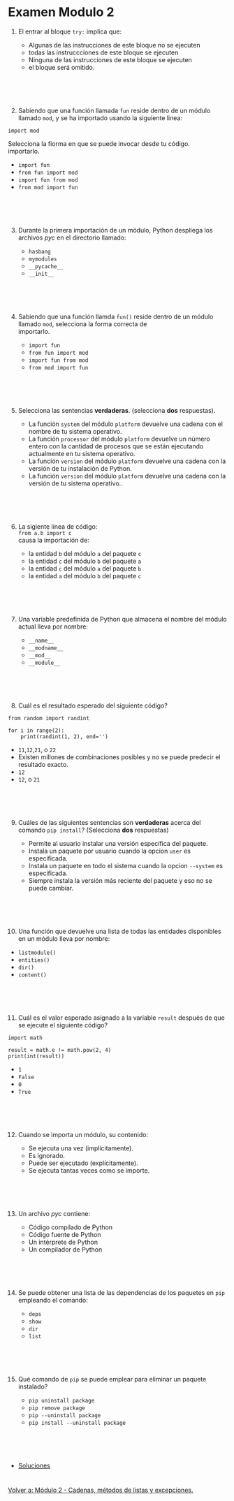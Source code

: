 # **Examen Modulo 2**  

1. El entrar al bloque ```try:``` implica que:
    - Algunas de las instrucciones de este bloque no se ejecuten
    - todas las instruccciones de este bloque se ejecuten
    - Ninguna de las instrucciones de este bloque se ejecuten
    - el bloque será omitido.
<br></br>  
<br></br>

2. Sabiendo que una función llamada ```fun``` reside dentro de un módulo llamado ```mod```, y se ha importado usando la siguiente linea:  
```
import mod
```
Selecciona la fiorma en que se puede invocar desde tu código.   
importarlo.  

   - ```import fun```
   - ```from fun import mod```
   - ```import fun from mod```
   - ```from mod import fun```
<br></br>  
<br></br>

3. Durante la primera importación de un módulo, Python despliega los archivos *pyc* en el directorio llamado:  

   - ```hasbang```
   - ```mymodules```
   - ```__pycache__```
   - ```__init__```
<br></br>  
<br></br>

4. Sabiendo que una función llamda ```fun()``` reside dentro de un módulo llamado ```mod```, selecciona la forma correcta de  
importarlo.  

    - ```import fun```
    - ```from fun import mod```
    - ```import fun from mod```
    - ```from mod import fun```
<br></br>  
<br></br>

5. Selecciona las sentencias **verdaderas**. (selecciona **dos** respuestas).  

    - La función ```system``` del módulo ```platform``` devuelve una cadena con el nombre de tu sistema operativo.
    - La función ```processor``` del módulo ```platform``` devuelve un número entero con la cantidad de procesos que se están ejecutando  
actualmente en tu sistema operativo.
   - La función ```version``` del módulo ```platform``` devuelve una cadena con la versión de tu instalación de Python.
   - La función ```version``` del módulo ```platform``` devuelve una cadena con la versión de tu sistema operativo..
<br></br>    
<br></br>

6. La sigiente línea de código:  
```from a.b import c```  
causa la importación de:  
   - la entidad ```b``` del módulo ```a``` del paquete ```c```
   - la entidad ```c``` del módulo ```b``` del paquete ```a```
   - la entidad ```c``` del módulo ```a``` del paquete ```b```
   - la entidad ```a``` del módulo ```b``` del paquete ```c```
<br></br>  
<br></br>

7. Una variable predefinida de Python que almacena el nombre del módulo actual lleva por nombre:  
    - ```__name__```
    - ```__modname__```
    - ```__mod__```
    - ```__module__```
<br></br>  
<br></br>

8. Cuál es el resultado esperado del siguiente código?  
```
from random import randint  

for i in range(2):  
    print(randint(1, 2), end='')
```
   - ```11```,```12```,```21```, o ```22```
   - Existen millones de combinaciones posibles y no se puede predecir el resultado exacto.
   - ```12```
   - ```12```, o ```21```
<br></br>  
<br></br>

9. Cuáles de las siguientes sentencias son **verdaderas** acerca del comando ```pip install```? (Selecciona **dos** respuestas) 

    - Permite al usuario instalar una versión específica del paquete.
    - Instala un paquete por usuario cuando la opcion ```user``` es especificada.
    - Instala un paquete en todo el sistema cuando la opcion ```--system``` es especificada.
    - Siempre instala la versión más reciente del paquete y eso no se puede cambiar.
<br></br>  
<br></br>

10.   Una función que devuelve una lista de todas las entidades disponibles en un módulo lleva por nombre:  
- ```listmodule()```
- ```entities()```
- ```dir()```
- ```content()```
<br></br>  
<br></br>

11.    Cuál es el valor esperado asignado a la variable ```result``` después de que se ejecute el siguiente código?  
```
import math  

result = math.e != math.pow(2, 4)  
print(int(result))
```  

- ```1```
- ```False```
- ```0```
- ```True```
<br></br>  
<br></br>

12.  Cuando se importa un módulo, su contenido: 
     - Se ejecuta una vez (implícitamente).
     - Es ignorado.
     - Puede ser ejecutado (explícitamente).
     - Se ejecuta tantas veces como se importe.
<br></br>  
<br></br>

13.   Un archivo *pyc* contiene:  
      - Código compilado de Python
      - Código fuente de Python
      - Un intérprete de Python
      - Un compilador de Python
<br></br>  
<br></br>

14.   Se puede obtener una lista de las dependencias de los paquetes en ```pip``` empleando el comando:  
      - ```deps```
      - ```show```
      - ```dir```
      - ```list```
<br></br>  
<br></br>

15.   Qué comando de ```pip``` se puede emplear para eliminar un paquete instalado?  
      - ```pip uninstall package```
      - ```pip remove package```
      - ```pip --uninstall package```
      - ```pip install --uninstall package```
<br></br>  
<br></br>


- [Soluciones](solex_mod2.md)
#  


[Volver a: Módulo 2 - Cadenas, métodos de listas y excepciones.](../README.md)